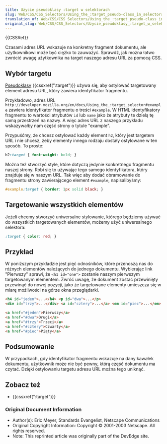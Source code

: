 ```yaml
---
title: Użycie pseudoklasy :target w selektorach
slug: Web/CSS/CSS_Selectors/Using_the_:target_pseudo-class_in_selectors
translation_of: Web/CSS/CSS_Selectors/Using_the_:target_pseudo-class_in_selectors
original_slug: Web/CSS/CSS_Selectors/Użycie_pseudoklasy_:target_w_selektorach
---
```

{{CSSRef}}

Czasami adres URL wskazuje na konkretny fragment dokumentu, ale użytkownikowi może być ciężko to zauważyć. Sprawdź, jak można łatwo zwrócić uwagę użytkownika na target naszego adresu URL za pomocą CSS.

## Wybór targetu

[Pseudoklasy](/en/CSS/Pseudo-classes "Pseudo-classes") {{cssxref(":target")}} używa się, aby ostylować targetowany element adresu URL, który zawiera identyfikator fragmentu.

Przykładowo, adres URL `http://developer.mozilla.org/en/docs/Using_the_:target_selector#example` zawiera identyfikator fragmentu o treści `#example`. W HTML identyfikatory fragmentu to wartości atrybutów `id` lub `name` jako że atrybuty te dzielą tę samą przestrzeń na nazwy. A więc adres URL z naszego przykładu wskazywałby nam część strony o tytule "example".

Przypuśćmy, że chcesz ostylować każdy element `h2`, który jest targetem URL i nie chcesz, żeby elementy innego rodzaju dostały ostylowane w ten sposób. To proste:

```css
h2:target { font-weight: bold; }
```

Można też stworzyć style, które dotyczą jedynie konkretnego fragmentu naszej strony. Robi się to używając tego samego identyfikatora, który znajduje się w naszym URL. Tak więc aby dodać obramowanie do fragmentu strony zawierającego element `#example`, napisalibyśmy:

```css
#example:target { border: 1px solid black; }
```

## Targetowanie wszystkich elementów

Jeżeli chcemy stworzyć uniwersalne stylowanie, którego będziemy używać do wszystkich targetowanych elementów, możemy użyć uniwersalnego selektora:

```css
:target { color: red; }
```

## Przykład

W poniższym przykładzie jest pięć odnośników, które przenoszą nas do różnych elementów należących do jednego dokumentu. Wybierając link "Pierwszy" sprawi, że `<h1 id="one">` zostanie naszym pierwszym targetowanym elementem. Zwróć uwagę, że dokument zostać przewinięty przewinąć do nowej pozycji, jako że targetowane elementy umieszcza się w miarę możliwości na górze okna przeglądarki.

```html
<h4 id="jeden">...</h4> <p id="dwa">...</p>
<div id="trzy">...</div> <a id="cztery">...</a> <em id="piec">...</em>

<a href="#jeden">Pierwszy</a>
<a href="#dwa">Drugi</a>
<a href="#trzy">Trzeci</a>
<a href="#cztery">Czwarty</a>
<a href="#piec">Piąty</a>
```

## Podsumowanie

W przypadkach, gdy identyfikator fragmentu wskazuje na dany kawałek dokumentu, użytkownik może nie być pewny, którą część dokumentu ma czytać. Dzięki ostylowaniu targetu adresu URL można tego uniknąć.

## Zobacz też

- {{cssxref(":target")}}

### Original Document Information

- Author(s): Eric Meyer, Standards Evangelist, Netscape Communications
- Original Copyright Information: Copyright © 2001-2003 Netscape. All rights reserved.
- Note: This reprinted article was originally part of the DevEdge site.
